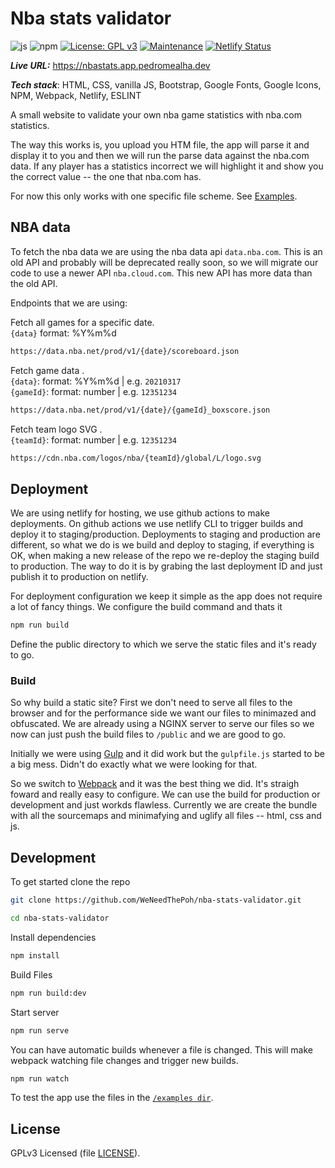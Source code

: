 # Nba stats validator

![js](https://img.shields.io/badge/JavaScript-ECMAScript%202020-blue)
![npm](https://img.shields.io/badge/npm-8.4.1-blue)
[![License: GPL v3](https://img.shields.io/badge/License-GPLv3-blue.svg)](https://www.gnu.org/licenses/gpl-3.0)
[![Maintenance](https://img.shields.io/badge/Maintained%3F-yes-green.svg)](https://github.com/WeNeedThePoh/nba-stats-validator/graphs/commit-activity)
[![Netlify Status](https://api.netlify.com/api/v1/badges/affa3c9f-aff1-4f60-bbd3-0ace725bf778/deploy-status)](https://app.netlify.com/sites/nba-stats-validator/deploys)

***Live URL:*** <https://nbastats.app.pedromealha.dev>

***Tech stack***: HTML, CSS, vanilla JS, Bootstrap, Google Fonts, Google Icons, NPM, Webpack, Netlify, ESLINT

A small website to validate your own nba game statistics with nba.com statistics.

The way this works is, you upload you HTM file, the app will parse it and display it to you and then we will run the parse data against the nba.com data. If any player has a statistics incorrect we will highlight it and show you the correct value -- the one that nba.com has.

For now this only works with one specific file scheme. See [Examples](examples/).

## NBA data

To fetch the nba data we are using the nba data api `data.nba.com`. This is an old API and probably will be deprecated really soon, so we will migrate our code to use a newer API `nba.cloud.com`. This new API has more data than the old API.

Endpoints that we are using:

Fetch all games for a specific date.  
`{data}` format: %Y%m%d

```sh
https://data.nba.net/prod/v1/{date}/scoreboard.json
```

Fetch game data .  
`{data}`: format: %Y%m%d | e.g. `20210317`  
`{gameId}`: format: number | e.g. `12351234`

```sh
https://data.nba.net/prod/v1/{date}/{gameId}_boxscore.json
```

Fetch team logo SVG .  
`{teamId}`: format: number | e.g. `12351234`

```sh
https://cdn.nba.com/logos/nba/{teamId}/global/L/logo.svg
```

## Deployment

We are using netlify for hosting, we use github actions to make deployments. On github actions we use netlify CLI to trigger builds and deploy it to staging/production. Deployments to staging and production are different, so what we do is we build and deploy to staging, if everything is OK, when making a new release of the repo we re-deploy the staging build to production. The way to do it is by grabing the last deployment ID and just publish it to production on netlify.

For deployment configuration we keep it simple as the app does not require a lot of fancy things. We configure the build command and thats it

```sh
npm run build
```

Define the public directory to which we serve the static files and it's ready to go.

### Build

So why build a static site? First we don't need to serve all files to the browser and for the performance side we want our files to minimazed and obfuscated. We are already using a NGINX server to serve our files so we now can just push the build files to `/public` and we are good to go.

Initially we were using [Gulp](gulpjs.com) and it did work but the `gulpfile.js` started to be a big mess. Didn't do exactly what we were looking for that.

So we switch to [Webpack](https://webpack.js.org/) and it was the best thing we did. It's straigh foward and really easy to configure. We can use the build for production or development and just workds flawless.
Currently we are create the bundle with all the sourcemaps and minimafying and uglify all files -- html, css and js.

## Development

To get started clone the repo

```sh
git clone https://github.com/WeNeedThePoh/nba-stats-validator.git

cd nba-stats-validator
```

Install dependencies

```sh
npm install
```

Build Files

```sh
npm run build:dev
```

Start server

```sh
npm run serve
```

You can have automatic builds whenever a file is changed. This will make webpack watching file changes and trigger new builds.

```sh
npm run watch
```

To test the app use the files in the [`/examples dir`]('examples/').

## License

GPLv3 Licensed (file [LICENSE](LICENSE)).
